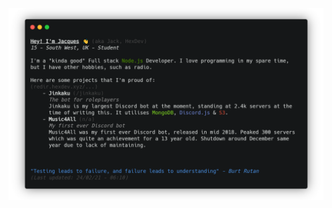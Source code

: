 ![Welcome text](https://github.com/HexDevv/HexDevv/raw/master/welcome.png)
<!-- tyvm carbon.now.sh --!>

